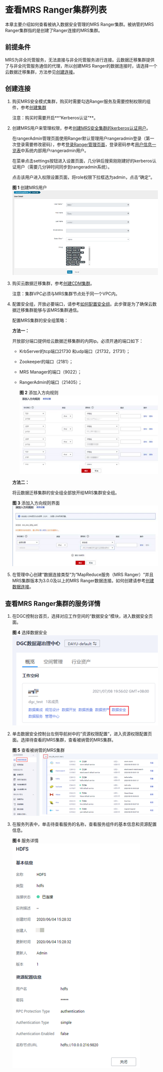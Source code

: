 # 查看MRS Ranger集群列表<a name="dgc_01_1005"></a>

本章主要介绍如何查看被纳入数据安全管理的MRS Ranger集群。被纳管的MRS Ranger集群指的是创建了Ranger连接的MRS集群。

## 前提条件<a name="section12490010172414"></a>

MRS为非全托管服务，无法直接与非全托管服务进行连接。云数据迁移集群提供了与非全托管服务通信的代理，所以创建MRS Ranger的数据连接时，请选择一个云数据迁移集群，方法参见[创建连接](#section02133385153)。

## 创建连接<a name="section02133385153"></a>

1.  购买MRS安全模式集群，购买时需要勾选Ranger服务及需要控制权限的组件，参考[创建集群](https://support.huaweicloud.com/usermanual-mrs/mrs_01_0513.html)

    注意：购买时需要开启**“Kerberos认证”**。

2.  创建MRS用户来管理权限，参考[创建MRS安全集群的kerberos认证用户](创建数据连接.md#section52193714195)。

    在rangerAdmin管理页面使用Ranger默认管理用户rangeradmin登录（第一次登录需要修改密码），参考[登录Ranger管理页面](https://support.huaweicloud.com/cmpntguide-mrs/mrs_01_1850.html)，登录密码参考[用户信息一览表](https://support.huaweicloud.com/usermanual-mrs/admin_guide_000239.html)中系统内部用户rangeradmin用户。

    在菜单点击settings按钮进入设置页面，几分钟后搜索刚刚建好的kerberos认证用户（需要几分钟时间同步到rangeradmin系统）。

    点击该用户进入权限设置页面，将role权限下拉框选为admin，点击“确定“。

    **图 1**  创建MRS用户<a name="fig1321473819150"></a>  
    ![](figures/创建MRS用户.png "创建MRS用户")

3.  购买云数据迁移集群，参考[创建CDM集群](创建CDM集群.md)。

    注意：集群VPC必须与MRS集群节点处于同一个VPC内。

4.  配置安全组，开放必要端口，请参考[如何配置安全组](https://support.huaweicloud.com/usermanual-ecs/zh-cn_topic_0140323152.html)。此步骤是为了确保云数据迁移集群能够与该MRS集群通信。

    配置MRS集群的安全组策略：

    **方法一：**

    开放部分端口提供给云数据迁移集群的内网ip。必须开通的端口如下：

    -   KrbServer的tcp端口21730 和udp端口（21732，21731）；
    -   Zookeeper的端口（2181）；
    -   MRS Manager的端口（9022）；
    -   RangerAdmin的端口（21405）；

        **图 2**  添加入方向规则<a name="fig1121473811156"></a>  
        ![](figures/添加入方向规则.png "添加入方向规则")

    **方法二：**

    将云数据迁移集群的安全组全部放开给MRS集群安全组。

    **图 3**  添加入方向规则界面<a name="fig72142380155"></a>  
    ![](figures/添加入方向规则界面.png "添加入方向规则界面")

5.  在管理中心创建“数据连接类型“为“MapReduce服务（MRS Ranger）“并且MRS集群版本为3.0.0及以上的MRS Ranger数据连接。如何创建请参考[创建数据连接](创建数据连接.md)。

## 查看MRS Ranger集群的服务详情<a name="section1070719811319"></a>

1.  在DGC控制台首页，选择对应工作空间的“数据安全“模块，进入数据安全页面。

    **图 4**  选择数据安全<a name="dgc_01_0009_fig1540042925813"></a>  
    ![](figures/选择数据安全.png "选择数据安全")

2.  单击数据安全控制台左侧导航树中的“资源权限配置“，进入资源权限配置页面。选择待查看的MRS集群，查看被纳管的MRS集群。

    **图 5**  查看被纳管的MRS集群<a name="fig15644658163510"></a>  
    ![](figures/查看被纳管的MRS集群.png "查看被纳管的MRS集群")

3.  在服务列表中，单击待查看服务的名称，查看服务组件的基本信息和资源配置信息。

    **图 6**  服务详情<a name="fig358201584316"></a>  
    ![](figures/服务详情.png "服务详情")


